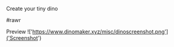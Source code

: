 Create your tiny dino

#rawr

Preview
!['https://www.dinomaker.xyz/misc/dinoscreenshot.png']('Screenshot')

